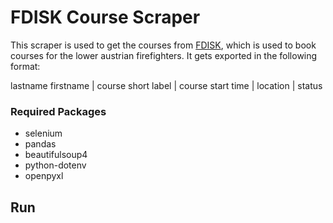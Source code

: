 # FDISK Course Scraper

This scraper is used to get the courses from [FDISK](app.fdisk.at), which is used to book courses for the lower austrian firefighters.
It gets exported in the following format:

lastname firstname | course short label | course start time | location | status

### Required Packages

* selenium
* pandas
* beautifulsoup4
* python-dotenv
* openpyxl

## Run


